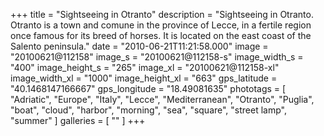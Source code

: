+++
title = "Sightseeing in Otranto"
description = "Sightseeing in Otranto. Otranto is a town and comune in the province of Lecce, in a fertile region once famous for its breed of horses. It is located on the east coast of the Salento peninsula."
date = "2010-06-21T11:21:58.000"
image = "20100621@112158"
image_s = "20100621@112158-s"
image_width_s = "400"
image_height_s = "265"
image_xl = "20100621@112158-xl"
image_width_xl = "1000"
image_height_xl = "663"
gps_latitude = "40.1468147166667"
gps_longitude = "18.49081635"
phototags = [ "Adriatic", "Europe", "Italy", "Lecce", "Mediterranean", "Otranto", "Puglia", "boat", "cloud", "harbor", "morning", "sea", "square", "street lamp", "summer" ]
galleries = [ "" ]
+++
